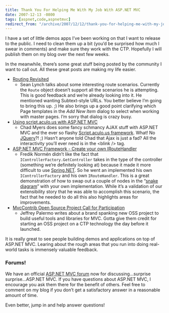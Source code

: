 ```yaml
---
title: Thank You For Helping Me With My Job With ASP.NET MVC
date: 2007-12-13 -0800
tags: [aspnet,code,aspnetmvc]
redirect_from: "/archive/2007/12/12/thank-you-for-helping-me-with-my-job-with-asp.net.aspx/"
---
```


I have a set of little demos apps I’ve been working on that I want to
release to the public. I need to clean them up a bit (you’d be surprised
how much I swear in comments) and make sure they work with the CTP.
Hopefully I will publish them on my blog over the next few weeks.

In the meanwhile, there’s some great stuff being posted by the community
I want to call out. All these great posts are making my life easier.

-   [Routing
    Revisited](http://myheadsexploding.com/archive/2007/12/13/routing-revisited.aspx "Routing Revisited")
    - Sean Lynch talks about some interesting route scenarios. Currently
    the `Route` object doesn’t support all the scenarios he is
    attempting. This is good feedback and we’re already looking into it.
    He mentioned wanting Subtext-style URLs. You better believe I’m
    going to bring this up. ;) He also brings up a good point clarifying
    which Page templates in the *Add New Item* dialog to select when
    working with master pages. I’m sorry that dialog is crazy busy.
-   [Using script.aculo.us with ASP.NET
    MVC](http://www.chadmyers.com/Blog/archive/2007/12/10/using-script.aculo.us-with-asp.net-mvc.aspx "scriptaculous and mvc")
    - Chad Myers does some fancy schmancy AJAX stuff with ASP.NET MVC
    and the ever so flashy [Script.aculo.us
    framework](http://script.aculo.us/ "Script.aculo.us"). What! No
    [JQuery](http://jquery.com/ "JQuery")?! ;) Hasn’t anyone told Chad
    that Ajax is just a fad? All the interactivity you’ll ever need is
    in the \<blink /\> tag.
-   [ASP.NET MVC Framework - Create your own
    IRouteHandler](http://weblogs.asp.net/fredriknormen/archive/2007/11/18/asp-net-mvc-framework-create-your-own-iroutehandler.aspx "Custom IRouteHandler")
    - Fredik Normén didn’t like the fact that
    `IControllerFactory.GetController` takes in the type of the
    controller (something we’re definitely looking at) because it made
    it more difficult to use
    [Spring.NET](http://www.springframework.net/ "Spring.net app framework").
    So he went an implemented his own `IControllerFactory` and his own
    `IRouteHandler`. This is a great demonstration of how to swap out a
    couple of nodes in the “[snake
    diagram](http://weblogs.asp.net/leftslipper/archive/2007/12/10/asp-net-mvc-design-philosophy.aspx "ASP.NET MVC Design Philosophy")”
    with your own implementation. While it’s a validation of our
    extensibility story that he was able to accomplish this scenario,
    the fact that he needed to do all this also highlights areas for
    improvements.
-   [MvcContrib Open Source Project Call for
    Participation](http://codebetter.com/blogs/jeffrey.palermo/archive/2007/12/09/mvccontrib-open-source-project-call-for-participation.aspx "MvcContrib Open Source Project")
    - Jeffrey Palermo writes about a brand spanking new OSS project to
    build useful tools and libraries for MVC. Gotta give them credit for
    starting an OSS project on a CTP technology the day before it
    launched.

It is really great to see people building demos and applications on top
of ASP.NET MVC. Learing about the rough areas that you run into doing
real-world tasks is immensely valuable feedback.

### Forums!

We have an official [ASP.NET MVC
forum](http://forums.asp.net/1146.aspx "ASP.NET MVC") now for
discussing...surprise surprise...ASP.NET MVC. If you have questions
about ASP.NET MVC, I encourage you ask them there for the benefit of
others. Feel free to comment on my blog if you don’t get a satisfactory
answer in a reasonable amount of time.

Even better, jump in and help answer questions!

